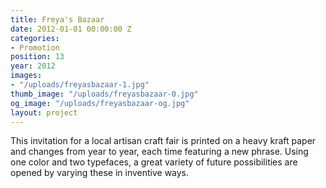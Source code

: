 ```yaml
---
title: Freya's Bazaar
date: 2012-01-01 00:00:00 Z
categories:
- Promotion
position: 13
year: 2012
images:
- "/uploads/freyasbazaar-1.jpg"
thumb_image: "/uploads/freyasbazaar-0.jpg"
og_image: "/uploads/freyasbazaar-og.jpg"
layout: project
---
```


This invitation for a local artisan craft fair is printed on a heavy kraft paper and changes from year to year, each time featuring a new phrase. Using one color and two typefaces, a great variety of future possibilities are opened by varying these in inventive ways.
